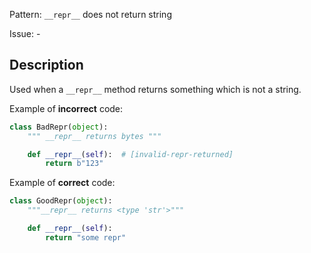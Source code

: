 Pattern: `__repr__` does not return string

Issue: -

## Description

Used when a `__repr__` method returns something which is not a string.

Example of **incorrect** code:

```python
class BadRepr(object):
    """ __repr__ returns bytes """

    def __repr__(self):  # [invalid-repr-returned]
        return b"123"
```

Example of **correct** code:

```python
class GoodRepr(object):
    """__repr__ returns <type 'str'>"""

    def __repr__(self):
        return "some repr"
```